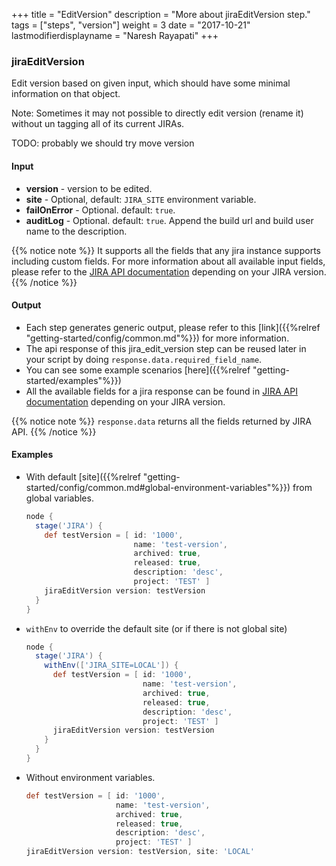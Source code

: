 +++
title = "EditVersion"
description = "More about jiraEditVersion step."
tags = ["steps", "version"]
weight = 3
date = "2017-10-21"
lastmodifierdisplayname = "Naresh Rayapati"
+++

### jiraEditVersion

Edit version based on given input, which should have some minimal information on that object.

Note: Sometimes it may not possible to directly edit version (rename it) without un tagging all of its current JIRAs.

TODO: probably we should try move version

#### Input

* **version** - version to be edited.
* **site** - Optional, default: `JIRA_SITE` environment variable.
* **failOnError** - Optional. default: `true`.
* **auditLog** - Optional. default: `true`. Append the build url and build user name to the description.

{{% notice note %}}
It supports all the fields that any jira instance supports including custom fields. For more information about all available input fields, please refer to the [JIRA API documentation](https://docs.atlassian.com/jira/REST/) depending on your JIRA version.
{{% /notice %}}

#### Output

* Each step generates generic output, please refer to this [link]({{%relref "getting-started/config/common.md"%}}) for more information.
* The api response of this jira_edit_version step can be reused later in your script by doing `response.data.required_field_name`.
* You can see some example scenarios [here]({{%relref "getting-started/examples"%}})
* All the available fields for a jira response can be found in [JIRA API documentation](https://docs.atlassian.com/jira/REST/) depending on your JIRA version.

{{% notice note %}}
`response.data` returns all the fields returned by JIRA API.
{{% /notice %}}

#### Examples

* With default [site]({{%relref "getting-started/config/common.md#global-environment-variables"%}}) from global variables.

    ```groovy
    node {
      stage('JIRA') {
        def testVersion = [ id: '1000',
                            name: 'test-version',
                            archived: true,
                            released: true,
                            description: 'desc',
                            project: 'TEST' ]
        jiraEditVersion version: testVersion
      }
    }
    ```
* `withEnv` to override the default site (or if there is not global site)

    ```groovy
    node {
      stage('JIRA') {
        withEnv(['JIRA_SITE=LOCAL']) {
          def testVersion = [ id: '1000',
                              name: 'test-version',
                              archived: true,
                              released: true,
                              description: 'desc',
                              project: 'TEST' ]
          jiraEditVersion version: testVersion
        }
      }
    }
    ```
* Without environment variables.

    ```groovy
    def testVersion = [ id: '1000',
                        name: 'test-version',
                        archived: true,
                        released: true,
                        description: 'desc',
                        project: 'TEST' ]
    jiraEditVersion version: testVersion, site: 'LOCAL'
    ```
